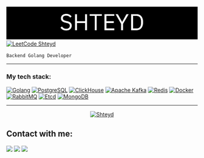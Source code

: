 ![Shteyd](assets/username.png)
[![LeetCode Shteyd](https://img.shields.io/badge/dynamic/json?style=for-the-badge&labelColor=black&color=%23ffa116&label=Solved&query=solved&url=https%3A%2F%2Fleetcode-badge.vercel.app%2Fapi%2Fusers%2Fshteyd&logo=leetcode&logoColor=yellow)](https://leetcode.com/Shteyd/)

```
Backend Golang Developer
```
<hr>

<h3>My tech stack:</h3>
<div>
    <a href="https://golang.org" target="_blank" rel="noreferrer"><img src="https://img.shields.io/badge/-Golang-black?style=for-the-badge&logo=go&logoColor=ffffff" alt="Golang" /></a>
    <a href="https://www.postgresql.org" target="_blank" rel="noreferrer"><img src="https://img.shields.io/badge/-Postgres-black?style=for-the-badge&logo=postgresql&logoColor=ffffff" alt="PostgreSQL" /></a>
    <a href="https://clickhouse.com" target="_blank" rel="noreferrer"><img src="https://img.shields.io/badge/-ClickHouse-black?style=for-the-badge&logo=clickhouse&logoColor=ffffff" alt="ClickHouse" /></a>
    <a href="https://kafka.apache.org/" target="_blank" rel="noreferrer"><img src="https://img.shields.io/badge/-Kafka-black?style=for-the-badge&logo=apache-kafka&logoColor=ffffff" alt="Apache Kafka" /></a>
    <a href="https://redis.io" target="_blank" rel="noreferrer"><img src="https://img.shields.io/badge/-Redis-black?style=for-the-badge&logo=redis&logoColor=ffffff" alt="Redis" /></a>
    <a href="https://www.docker.com/" target="_blank" rel="noreferrer"><img src="https://img.shields.io/badge/-Docker-black?style=for-the-badge&logo=docker&logoColor=ffffff" alt="Docker" /></a>
    <a href="https://www.rabbitmq.com" target="_blank" rel="noreferrer"><img src="https://img.shields.io/badge/-RabbitMQ-black?style=for-the-badge&logo=rabbitmq&logoColor=ffffff" alt="RabbitMQ" /></a>
    <a href="https://etcd.io" target="_blank" rel="noreferrer"><img src="https://img.shields.io/badge/-Etcd-black?style=for-the-badge&logo=etcd&logoColor=ffffff" alt="Etcd" /></a>
    <a href="https://mongodb.com" target="_blank" rel="noreferrer"><img src="https://img.shields.io/badge/-MongoDB-black?style=for-the-badge&logo=mongodb&logoColor=ffffff" alt="MongoDB" /></a>
</div>

<hr>

<div align="center">
    <a href="https://github.com/Shteyd">
        <img align="center" src="https://github-profile-summary-cards.vercel.app/api/cards/profile-details?username=Shteyd&theme=dark" alt="Shteyd" />
    </a>
</div>

<h2 align="left">Contact with me:</h2>
<p align="left">
    <a href="https://t.me/Shteyd"><img align="center" src="https://img.shields.io/badge/-Telegram-black?style=for-the-badge&logoColor=ffffff" /></a>
    <a href="https://career.habr.com/Shteyd"><img align="center" src="https://img.shields.io/badge/-Habr-black?style=for-the-badge&logoColor=ffffff" /></a>
    <a href="https://linkedin.com/in/shteyd"><img align="center" src="https://img.shields.io/badge/-LinkedIn-black?style=for-the-badge&logoColor=ffffff" /></a>
</p>
